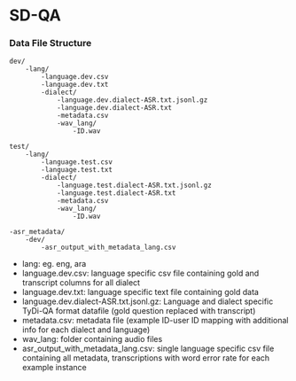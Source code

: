 # SD-QA

### Data File Structure
```
dev/
    -lang/
        -language.dev.csv
        -language.dev.txt
        -dialect/
            -language.dev.dialect-ASR.txt.jsonl.gz
            -language.dev.dialect-ASR.txt
            -metadata.csv
            -wav_lang/
    	        -ID.wav

test/
    -lang/
        -language.test.csv
        -language.test.txt
        -dialect/
            -language.test.dialect-ASR.txt.jsonl.gz
            -language.test.dialect-ASR.txt
            -metadata.csv
            -wav_lang/
    	        -ID.wav

-asr_metadata/
	-dev/
		-asr_output_with_metadata_lang.csv
```

- lang: eg. eng, ara
- language.dev.csv: language specific csv file containing gold and transcript columns for all dialect
- language.dev.txt: language specific text file containing gold data
- language.dev.dialect-ASR.txt.jsonl.gz: Language and dialect specific TyDi-QA format datafile (gold question replaced with transcript)
- metadata.csv: metadata file (example ID-user ID mapping with additional info for each dialect and language)
- wav_lang: folder containing audio files
- asr_output_with_metadata_lang.csv: single language specific csv file containing all metadata, transcriptions with word error rate for each example instance 